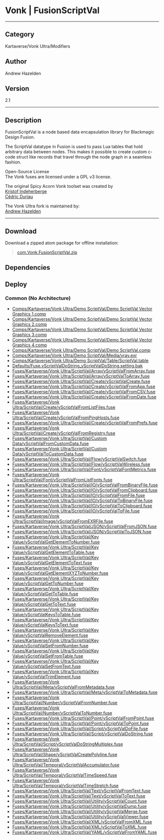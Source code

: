 # Vonk | FusionScriptVal
___

## Category
Kartaverse/Vonk Ultra/Modifiers

## Author
Andrew Hazelden

## Version
2.1

___

## Description
<p>FusionScriptVal is a node based data encapsulation library for Blackmagic Design Fusion.</p>

<p>The ScriptVal datatype in Fusion is used to pass Lua tables that hold arbitrary data between nodes. This makes it possible to create custom c-code struct like records that travel through the node graph in a seamless fashion.</p>

<p>Open-Source License<br>
The Vonk fuses are licensed under a GPL v3 license.</p>

<p>The original Spicy Acorn Vonk toolset was created by<br>
<a href="mailto:xmnr0x23@gmail.com">Kristof Indeherberge</a><br>
<a href="mailto:duriau.cedric@live.be">Cédric Duriau</a></p>

<p>The Vonk Ultra fork is maintained by:<br>
<a href="mailto:andrew@andrewhazelden.com">Andrew Hazelden</a></p>

___

## Download

Download a zipped atom package for offline installation:
> [com.Vonk.FusionScriptVal.zip](https://gitlab.com/WeSuckLess/Reactor/-/archive/master/Reactor-master.zip?path=Atoms/com.Vonk.FusionScriptVal)  

## Dependencies

## Deploy

### Common (No Architecture)

<ul>
<li><a href="https://gitlab.com/WeSuckLess/Reactor/-/blob/master/Atoms/com.Vonk.FusionScriptVal/Comps/Kartaverse/Vonk Ultra/Demo ScriptVal/Demo ScriptVal Vector Graphics 1.comp?ref_type=heads">Comps/Kartaverse/Vonk Ultra/Demo ScriptVal/Demo ScriptVal Vector Graphics 1.comp</a></li>
<li><a href="https://gitlab.com/WeSuckLess/Reactor/-/blob/master/Atoms/com.Vonk.FusionScriptVal/Comps/Kartaverse/Vonk Ultra/Demo ScriptVal/Demo ScriptVal Vector Graphics 2.comp?ref_type=heads">Comps/Kartaverse/Vonk Ultra/Demo ScriptVal/Demo ScriptVal Vector Graphics 2.comp</a></li>
<li><a href="https://gitlab.com/WeSuckLess/Reactor/-/blob/master/Atoms/com.Vonk.FusionScriptVal/Comps/Kartaverse/Vonk Ultra/Demo ScriptVal/Demo ScriptVal Vector Graphics 3.comp?ref_type=heads">Comps/Kartaverse/Vonk Ultra/Demo ScriptVal/Demo ScriptVal Vector Graphics 3.comp</a></li>
<li><a href="https://gitlab.com/WeSuckLess/Reactor/-/blob/master/Atoms/com.Vonk.FusionScriptVal/Comps/Kartaverse/Vonk Ultra/Demo ScriptVal/Demo ScriptVal Vector Graphics 4.comp?ref_type=heads">Comps/Kartaverse/Vonk Ultra/Demo ScriptVal/Demo ScriptVal Vector Graphics 4.comp</a></li>
<li><a href="https://gitlab.com/WeSuckLess/Reactor/-/blob/master/Atoms/com.Vonk.FusionScriptVal/Comps/Kartaverse/Vonk Ultra/Demo ScriptVal/Demo ScriptVal.comp?ref_type=heads">Comps/Kartaverse/Vonk Ultra/Demo ScriptVal/Demo ScriptVal.comp</a></li>
<li><a href="https://gitlab.com/WeSuckLess/Reactor/-/blob/master/Atoms/com.Vonk.FusionScriptVal/Comps/Kartaverse/Vonk Ultra/Demo ScriptVal/Media/vray.exr?ref_type=heads">Comps/Kartaverse/Vonk Ultra/Demo ScriptVal/Media/vray.exr</a></li>
<li><a href="https://gitlab.com/WeSuckLess/Reactor/-/blob/master/Atoms/com.Vonk.FusionScriptVal/Comps/Kartaverse/Vonk Ultra/Demo ScriptVal/Table/ScriptVal.table?ref_type=heads">Comps/Kartaverse/Vonk Ultra/Demo ScriptVal/Table/ScriptVal.table</a></li>
<li><a href="https://gitlab.com/WeSuckLess/Reactor/-/blob/master/Atoms/com.Vonk.FusionScriptVal/Defaults/Fuse.vScriptValDoString_vScriptValDoString.setting.bak?ref_type=heads">Defaults/Fuse.vScriptValDoString_vScriptValDoString.setting.bak</a></li>
<li><a href="https://gitlab.com/WeSuckLess/Reactor/-/blob/master/Atoms/com.Vonk.FusionScriptVal/Fuses/Kartaverse/Vonk Ultra/ScriptVal/Array/vScriptValFromArray.fuse?ref_type=heads">Fuses/Kartaverse/Vonk Ultra/ScriptVal/Array/vScriptValFromArray.fuse</a></li>
<li><a href="https://gitlab.com/WeSuckLess/Reactor/-/blob/master/Atoms/com.Vonk.FusionScriptVal/Fuses/Kartaverse/Vonk Ultra/ScriptVal/Array/vScriptValToArray.fuse?ref_type=heads">Fuses/Kartaverse/Vonk Ultra/ScriptVal/Array/vScriptValToArray.fuse</a></li>
<li><a href="https://gitlab.com/WeSuckLess/Reactor/-/blob/master/Atoms/com.Vonk.FusionScriptVal/Fuses/Kartaverse/Vonk Ultra/ScriptVal/Create/vScriptValCreate.fuse?ref_type=heads">Fuses/Kartaverse/Vonk Ultra/ScriptVal/Create/vScriptValCreate.fuse</a></li>
<li><a href="https://gitlab.com/WeSuckLess/Reactor/-/blob/master/Atoms/com.Vonk.FusionScriptVal/Fuses/Kartaverse/Vonk Ultra/ScriptVal/Create/vScriptValFromApp.fuse?ref_type=heads">Fuses/Kartaverse/Vonk Ultra/ScriptVal/Create/vScriptValFromApp.fuse</a></li>
<li><a href="https://gitlab.com/WeSuckLess/Reactor/-/blob/master/Atoms/com.Vonk.FusionScriptVal/Fuses/Kartaverse/Vonk Ultra/ScriptVal/Create/vScriptValFromCSV.fuse?ref_type=heads">Fuses/Kartaverse/Vonk Ultra/ScriptVal/Create/vScriptValFromCSV.fuse</a></li>
<li><a href="https://gitlab.com/WeSuckLess/Reactor/-/blob/master/Atoms/com.Vonk.FusionScriptVal/Fuses/Kartaverse/Vonk Ultra/ScriptVal/Create/vScriptValFromDate.fuse?ref_type=heads">Fuses/Kartaverse/Vonk Ultra/ScriptVal/Create/vScriptValFromDate.fuse</a></li>
<li><a href="https://gitlab.com/WeSuckLess/Reactor/-/blob/master/Atoms/com.Vonk.FusionScriptVal/Fuses/Kartaverse/Vonk Ultra/ScriptVal/Create/vScriptValFromListFiles.fuse?ref_type=heads">Fuses/Kartaverse/Vonk Ultra/ScriptVal/Create/vScriptValFromListFiles.fuse</a></li>
<li><a href="https://gitlab.com/WeSuckLess/Reactor/-/blob/master/Atoms/com.Vonk.FusionScriptVal/Fuses/Kartaverse/Vonk Ultra/ScriptVal/Create/vScriptValFromPingHosts.fuse?ref_type=heads">Fuses/Kartaverse/Vonk Ultra/ScriptVal/Create/vScriptValFromPingHosts.fuse</a></li>
<li><a href="https://gitlab.com/WeSuckLess/Reactor/-/blob/master/Atoms/com.Vonk.FusionScriptVal/Fuses/Kartaverse/Vonk Ultra/ScriptVal/Create/vScriptValFromPrefs.fuse?ref_type=heads">Fuses/Kartaverse/Vonk Ultra/ScriptVal/Create/vScriptValFromPrefs.fuse</a></li>
<li><a href="https://gitlab.com/WeSuckLess/Reactor/-/blob/master/Atoms/com.Vonk.FusionScriptVal/Fuses/Kartaverse/Vonk Ultra/ScriptVal/Create/vScriptValFromRegistry.fuse?ref_type=heads">Fuses/Kartaverse/Vonk Ultra/ScriptVal/Create/vScriptValFromRegistry.fuse</a></li>
<li><a href="https://gitlab.com/WeSuckLess/Reactor/-/blob/master/Atoms/com.Vonk.FusionScriptVal/Fuses/Kartaverse/Vonk Ultra/ScriptVal/Custom Data/vScriptValFromCustomData.fuse?ref_type=heads">Fuses/Kartaverse/Vonk Ultra/ScriptVal/Custom Data/vScriptValFromCustomData.fuse</a></li>
<li><a href="https://gitlab.com/WeSuckLess/Reactor/-/blob/master/Atoms/com.Vonk.FusionScriptVal/Fuses/Kartaverse/Vonk Ultra/ScriptVal/Custom Data/vScriptValToCustomData.fuse?ref_type=heads">Fuses/Kartaverse/Vonk Ultra/ScriptVal/Custom Data/vScriptValToCustomData.fuse</a></li>
<li><a href="https://gitlab.com/WeSuckLess/Reactor/-/blob/master/Atoms/com.Vonk.FusionScriptVal/Fuses/Kartaverse/Vonk Ultra/ScriptVal/Flow/vScriptValSwitch.fuse?ref_type=heads">Fuses/Kartaverse/Vonk Ultra/ScriptVal/Flow/vScriptValSwitch.fuse</a></li>
<li><a href="https://gitlab.com/WeSuckLess/Reactor/-/blob/master/Atoms/com.Vonk.FusionScriptVal/Fuses/Kartaverse/Vonk Ultra/ScriptVal/Flow/vScriptValWireless.fuse?ref_type=heads">Fuses/Kartaverse/Vonk Ultra/ScriptVal/Flow/vScriptValWireless.fuse</a></li>
<li><a href="https://gitlab.com/WeSuckLess/Reactor/-/blob/master/Atoms/com.Vonk.FusionScriptVal/Fuses/Kartaverse/Vonk Ultra/ScriptVal/Font/vScriptValFontMetrics.fuse?ref_type=heads">Fuses/Kartaverse/Vonk Ultra/ScriptVal/Font/vScriptValFontMetrics.fuse</a></li>
<li><a href="https://gitlab.com/WeSuckLess/Reactor/-/blob/master/Atoms/com.Vonk.FusionScriptVal/Fuses/Kartaverse/Vonk Ultra/ScriptVal/Font/vScriptValFromListFonts.fuse?ref_type=heads">Fuses/Kartaverse/Vonk Ultra/ScriptVal/Font/vScriptValFromListFonts.fuse</a></li>
<li><a href="https://gitlab.com/WeSuckLess/Reactor/-/blob/master/Atoms/com.Vonk.FusionScriptVal/Fuses/Kartaverse/Vonk Ultra/ScriptVal/IO/vScriptValFromBinaryFile.fuse?ref_type=heads">Fuses/Kartaverse/Vonk Ultra/ScriptVal/IO/vScriptValFromBinaryFile.fuse</a></li>
<li><a href="https://gitlab.com/WeSuckLess/Reactor/-/blob/master/Atoms/com.Vonk.FusionScriptVal/Fuses/Kartaverse/Vonk Ultra/ScriptVal/IO/vScriptValFromClipboard.fuse?ref_type=heads">Fuses/Kartaverse/Vonk Ultra/ScriptVal/IO/vScriptValFromClipboard.fuse</a></li>
<li><a href="https://gitlab.com/WeSuckLess/Reactor/-/blob/master/Atoms/com.Vonk.FusionScriptVal/Fuses/Kartaverse/Vonk Ultra/ScriptVal/IO/vScriptValFromFile.fuse?ref_type=heads">Fuses/Kartaverse/Vonk Ultra/ScriptVal/IO/vScriptValFromFile.fuse</a></li>
<li><a href="https://gitlab.com/WeSuckLess/Reactor/-/blob/master/Atoms/com.Vonk.FusionScriptVal/Fuses/Kartaverse/Vonk Ultra/ScriptVal/IO/vScriptValToBinaryFile.fuse?ref_type=heads">Fuses/Kartaverse/Vonk Ultra/ScriptVal/IO/vScriptValToBinaryFile.fuse</a></li>
<li><a href="https://gitlab.com/WeSuckLess/Reactor/-/blob/master/Atoms/com.Vonk.FusionScriptVal/Fuses/Kartaverse/Vonk Ultra/ScriptVal/IO/vScriptValToClipboard.fuse?ref_type=heads">Fuses/Kartaverse/Vonk Ultra/ScriptVal/IO/vScriptValToClipboard.fuse</a></li>
<li><a href="https://gitlab.com/WeSuckLess/Reactor/-/blob/master/Atoms/com.Vonk.FusionScriptVal/Fuses/Kartaverse/Vonk Ultra/ScriptVal/IO/vScriptValToFile.fuse?ref_type=heads">Fuses/Kartaverse/Vonk Ultra/ScriptVal/IO/vScriptValToFile.fuse</a></li>
<li><a href="https://gitlab.com/WeSuckLess/Reactor/-/blob/master/Atoms/com.Vonk.FusionScriptVal/Fuses/Kartaverse/Vonk Ultra/ScriptVal/Image/vScriptValFromEXRFile.fuse?ref_type=heads">Fuses/Kartaverse/Vonk Ultra/ScriptVal/Image/vScriptValFromEXRFile.fuse</a></li>
<li><a href="https://gitlab.com/WeSuckLess/Reactor/-/blob/master/Atoms/com.Vonk.FusionScriptVal/Fuses/Kartaverse/Vonk Ultra/ScriptVal/JSON/vScriptValFromJSON.fuse?ref_type=heads">Fuses/Kartaverse/Vonk Ultra/ScriptVal/JSON/vScriptValFromJSON.fuse</a></li>
<li><a href="https://gitlab.com/WeSuckLess/Reactor/-/blob/master/Atoms/com.Vonk.FusionScriptVal/Fuses/Kartaverse/Vonk Ultra/ScriptVal/JSON/vScriptValToJSON.fuse?ref_type=heads">Fuses/Kartaverse/Vonk Ultra/ScriptVal/JSON/vScriptValToJSON.fuse</a></li>
<li><a href="https://gitlab.com/WeSuckLess/Reactor/-/blob/master/Atoms/com.Vonk.FusionScriptVal/Fuses/Kartaverse/Vonk Ultra/ScriptVal/Key Value/vScriptValGetElementToNumber.fuse?ref_type=heads">Fuses/Kartaverse/Vonk Ultra/ScriptVal/Key Value/vScriptValGetElementToNumber.fuse</a></li>
<li><a href="https://gitlab.com/WeSuckLess/Reactor/-/blob/master/Atoms/com.Vonk.FusionScriptVal/Fuses/Kartaverse/Vonk Ultra/ScriptVal/Key Value/vScriptValGetElementToTable.fuse?ref_type=heads">Fuses/Kartaverse/Vonk Ultra/ScriptVal/Key Value/vScriptValGetElementToTable.fuse</a></li>
<li><a href="https://gitlab.com/WeSuckLess/Reactor/-/blob/master/Atoms/com.Vonk.FusionScriptVal/Fuses/Kartaverse/Vonk Ultra/ScriptVal/Key Value/vScriptValGetElementToText.fuse?ref_type=heads">Fuses/Kartaverse/Vonk Ultra/ScriptVal/Key Value/vScriptValGetElementToText.fuse</a></li>
<li><a href="https://gitlab.com/WeSuckLess/Reactor/-/blob/master/Atoms/com.Vonk.FusionScriptVal/Fuses/Kartaverse/Vonk Ultra/ScriptVal/Key Value/vScriptValGetElementXYZToNumber.fuse?ref_type=heads">Fuses/Kartaverse/Vonk Ultra/ScriptVal/Key Value/vScriptValGetElementXYZToNumber.fuse</a></li>
<li><a href="https://gitlab.com/WeSuckLess/Reactor/-/blob/master/Atoms/com.Vonk.FusionScriptVal/Fuses/Kartaverse/Vonk Ultra/ScriptVal/Key Value/vScriptValGetToNumber.fuse?ref_type=heads">Fuses/Kartaverse/Vonk Ultra/ScriptVal/Key Value/vScriptValGetToNumber.fuse</a></li>
<li><a href="https://gitlab.com/WeSuckLess/Reactor/-/blob/master/Atoms/com.Vonk.FusionScriptVal/Fuses/Kartaverse/Vonk Ultra/ScriptVal/Key Value/vScriptValGetToTable.fuse?ref_type=heads">Fuses/Kartaverse/Vonk Ultra/ScriptVal/Key Value/vScriptValGetToTable.fuse</a></li>
<li><a href="https://gitlab.com/WeSuckLess/Reactor/-/blob/master/Atoms/com.Vonk.FusionScriptVal/Fuses/Kartaverse/Vonk Ultra/ScriptVal/Key Value/vScriptValGetToText.fuse?ref_type=heads">Fuses/Kartaverse/Vonk Ultra/ScriptVal/Key Value/vScriptValGetToText.fuse</a></li>
<li><a href="https://gitlab.com/WeSuckLess/Reactor/-/blob/master/Atoms/com.Vonk.FusionScriptVal/Fuses/Kartaverse/Vonk Ultra/ScriptVal/Key Value/vScriptValKeysToTable.fuse?ref_type=heads">Fuses/Kartaverse/Vonk Ultra/ScriptVal/Key Value/vScriptValKeysToTable.fuse</a></li>
<li><a href="https://gitlab.com/WeSuckLess/Reactor/-/blob/master/Atoms/com.Vonk.FusionScriptVal/Fuses/Kartaverse/Vonk Ultra/ScriptVal/Key Value/vScriptValKeysToText.fuse?ref_type=heads">Fuses/Kartaverse/Vonk Ultra/ScriptVal/Key Value/vScriptValKeysToText.fuse</a></li>
<li><a href="https://gitlab.com/WeSuckLess/Reactor/-/blob/master/Atoms/com.Vonk.FusionScriptVal/Fuses/Kartaverse/Vonk Ultra/ScriptVal/Key Value/vScriptValRemoveElement.fuse?ref_type=heads">Fuses/Kartaverse/Vonk Ultra/ScriptVal/Key Value/vScriptValRemoveElement.fuse</a></li>
<li><a href="https://gitlab.com/WeSuckLess/Reactor/-/blob/master/Atoms/com.Vonk.FusionScriptVal/Fuses/Kartaverse/Vonk Ultra/ScriptVal/Key Value/vScriptValSetFromNumber.fuse?ref_type=heads">Fuses/Kartaverse/Vonk Ultra/ScriptVal/Key Value/vScriptValSetFromNumber.fuse</a></li>
<li><a href="https://gitlab.com/WeSuckLess/Reactor/-/blob/master/Atoms/com.Vonk.FusionScriptVal/Fuses/Kartaverse/Vonk Ultra/ScriptVal/Key Value/vScriptValSetFromTable.fuse?ref_type=heads">Fuses/Kartaverse/Vonk Ultra/ScriptVal/Key Value/vScriptValSetFromTable.fuse</a></li>
<li><a href="https://gitlab.com/WeSuckLess/Reactor/-/blob/master/Atoms/com.Vonk.FusionScriptVal/Fuses/Kartaverse/Vonk Ultra/ScriptVal/Key Value/vScriptValSetFromText.fuse?ref_type=heads">Fuses/Kartaverse/Vonk Ultra/ScriptVal/Key Value/vScriptValSetFromText.fuse</a></li>
<li><a href="https://gitlab.com/WeSuckLess/Reactor/-/blob/master/Atoms/com.Vonk.FusionScriptVal/Fuses/Kartaverse/Vonk Ultra/ScriptVal/Key Value/vScriptValTrimElement.fuse?ref_type=heads">Fuses/Kartaverse/Vonk Ultra/ScriptVal/Key Value/vScriptValTrimElement.fuse</a></li>
<li><a href="https://gitlab.com/WeSuckLess/Reactor/-/blob/master/Atoms/com.Vonk.FusionScriptVal/Fuses/Kartaverse/Vonk Ultra/ScriptVal/Meta/vScriptValFromMetadata.fuse?ref_type=heads">Fuses/Kartaverse/Vonk Ultra/ScriptVal/Meta/vScriptValFromMetadata.fuse</a></li>
<li><a href="https://gitlab.com/WeSuckLess/Reactor/-/blob/master/Atoms/com.Vonk.FusionScriptVal/Fuses/Kartaverse/Vonk Ultra/ScriptVal/Meta/vScriptValToMetadata.fuse?ref_type=heads">Fuses/Kartaverse/Vonk Ultra/ScriptVal/Meta/vScriptValToMetadata.fuse</a></li>
<li><a href="https://gitlab.com/WeSuckLess/Reactor/-/blob/master/Atoms/com.Vonk.FusionScriptVal/Fuses/Kartaverse/Vonk Ultra/ScriptVal/Number/vScriptValFromNumber.fuse?ref_type=heads">Fuses/Kartaverse/Vonk Ultra/ScriptVal/Number/vScriptValFromNumber.fuse</a></li>
<li><a href="https://gitlab.com/WeSuckLess/Reactor/-/blob/master/Atoms/com.Vonk.FusionScriptVal/Fuses/Kartaverse/Vonk Ultra/ScriptVal/Number/vScriptValToNumber.fuse?ref_type=heads">Fuses/Kartaverse/Vonk Ultra/ScriptVal/Number/vScriptValToNumber.fuse</a></li>
<li><a href="https://gitlab.com/WeSuckLess/Reactor/-/blob/master/Atoms/com.Vonk.FusionScriptVal/Fuses/Kartaverse/Vonk Ultra/ScriptVal/Point/vScriptValFromPoint.fuse?ref_type=heads">Fuses/Kartaverse/Vonk Ultra/ScriptVal/Point/vScriptValFromPoint.fuse</a></li>
<li><a href="https://gitlab.com/WeSuckLess/Reactor/-/blob/master/Atoms/com.Vonk.FusionScriptVal/Fuses/Kartaverse/Vonk Ultra/ScriptVal/Point/vScriptValToPoint.fuse?ref_type=heads">Fuses/Kartaverse/Vonk Ultra/ScriptVal/Point/vScriptValToPoint.fuse</a></li>
<li><a href="https://gitlab.com/WeSuckLess/Reactor/-/blob/master/Atoms/com.Vonk.FusionScriptVal/Fuses/Kartaverse/Vonk Ultra/ScriptVal/Script/vScriptValDoFile.fuse?ref_type=heads">Fuses/Kartaverse/Vonk Ultra/ScriptVal/Script/vScriptValDoFile.fuse</a></li>
<li><a href="https://gitlab.com/WeSuckLess/Reactor/-/blob/master/Atoms/com.Vonk.FusionScriptVal/Fuses/Kartaverse/Vonk Ultra/ScriptVal/Script/vScriptValDoString.fuse?ref_type=heads">Fuses/Kartaverse/Vonk Ultra/ScriptVal/Script/vScriptValDoString.fuse</a></li>
<li><a href="https://gitlab.com/WeSuckLess/Reactor/-/blob/master/Atoms/com.Vonk.FusionScriptVal/Fuses/Kartaverse/Vonk Ultra/ScriptVal/Script/vScriptValDoStringMultiplex.fuse?ref_type=heads">Fuses/Kartaverse/Vonk Ultra/ScriptVal/Script/vScriptValDoStringMultiplex.fuse</a></li>
<li><a href="https://gitlab.com/WeSuckLess/Reactor/-/blob/master/Atoms/com.Vonk.FusionScriptVal/Fuses/Kartaverse/Vonk Ultra/ScriptVal/Shape/vScriptValCreatePolyline.fuse?ref_type=heads">Fuses/Kartaverse/Vonk Ultra/ScriptVal/Shape/vScriptValCreatePolyline.fuse</a></li>
<li><a href="https://gitlab.com/WeSuckLess/Reactor/-/blob/master/Atoms/com.Vonk.FusionScriptVal/Fuses/Kartaverse/Vonk Ultra/ScriptVal/Temporal/vScriptValAccumulator.fuse?ref_type=heads">Fuses/Kartaverse/Vonk Ultra/ScriptVal/Temporal/vScriptValAccumulator.fuse</a></li>
<li><a href="https://gitlab.com/WeSuckLess/Reactor/-/blob/master/Atoms/com.Vonk.FusionScriptVal/Fuses/Kartaverse/Vonk Ultra/ScriptVal/Temporal/vScriptValTimeSpeed.fuse?ref_type=heads">Fuses/Kartaverse/Vonk Ultra/ScriptVal/Temporal/vScriptValTimeSpeed.fuse</a></li>
<li><a href="https://gitlab.com/WeSuckLess/Reactor/-/blob/master/Atoms/com.Vonk.FusionScriptVal/Fuses/Kartaverse/Vonk Ultra/ScriptVal/Temporal/vScriptValTimeStretch.fuse?ref_type=heads">Fuses/Kartaverse/Vonk Ultra/ScriptVal/Temporal/vScriptValTimeStretch.fuse</a></li>
<li><a href="https://gitlab.com/WeSuckLess/Reactor/-/blob/master/Atoms/com.Vonk.FusionScriptVal/Fuses/Kartaverse/Vonk Ultra/ScriptVal/Text/vScriptValFromText.fuse?ref_type=heads">Fuses/Kartaverse/Vonk Ultra/ScriptVal/Text/vScriptValFromText.fuse</a></li>
<li><a href="https://gitlab.com/WeSuckLess/Reactor/-/blob/master/Atoms/com.Vonk.FusionScriptVal/Fuses/Kartaverse/Vonk Ultra/ScriptVal/Text/vScriptValToText.fuse?ref_type=heads">Fuses/Kartaverse/Vonk Ultra/ScriptVal/Text/vScriptValToText.fuse</a></li>
<li><a href="https://gitlab.com/WeSuckLess/Reactor/-/blob/master/Atoms/com.Vonk.FusionScriptVal/Fuses/Kartaverse/Vonk Ultra/ScriptVal/Utility/vScriptValCount.fuse?ref_type=heads">Fuses/Kartaverse/Vonk Ultra/ScriptVal/Utility/vScriptValCount.fuse</a></li>
<li><a href="https://gitlab.com/WeSuckLess/Reactor/-/blob/master/Atoms/com.Vonk.FusionScriptVal/Fuses/Kartaverse/Vonk Ultra/ScriptVal/Utility/vScriptValDump.fuse?ref_type=heads">Fuses/Kartaverse/Vonk Ultra/ScriptVal/Utility/vScriptValDump.fuse</a></li>
<li><a href="https://gitlab.com/WeSuckLess/Reactor/-/blob/master/Atoms/com.Vonk.FusionScriptVal/Fuses/Kartaverse/Vonk Ultra/ScriptVal/Utility/vScriptValMerge.fuse?ref_type=heads">Fuses/Kartaverse/Vonk Ultra/ScriptVal/Utility/vScriptValMerge.fuse</a></li>
<li><a href="https://gitlab.com/WeSuckLess/Reactor/-/blob/master/Atoms/com.Vonk.FusionScriptVal/Fuses/Kartaverse/Vonk Ultra/ScriptVal/Utility/vScriptValViewer.fuse?ref_type=heads">Fuses/Kartaverse/Vonk Ultra/ScriptVal/Utility/vScriptValViewer.fuse</a></li>
<li><a href="https://gitlab.com/WeSuckLess/Reactor/-/blob/master/Atoms/com.Vonk.FusionScriptVal/Fuses/Kartaverse/Vonk Ultra/ScriptVal/XML/vScriptValFromXML.fuse?ref_type=heads">Fuses/Kartaverse/Vonk Ultra/ScriptVal/XML/vScriptValFromXML.fuse</a></li>
<li><a href="https://gitlab.com/WeSuckLess/Reactor/-/blob/master/Atoms/com.Vonk.FusionScriptVal/Fuses/Kartaverse/Vonk Ultra/ScriptVal/XML/vScriptValToXML.fuse?ref_type=heads">Fuses/Kartaverse/Vonk Ultra/ScriptVal/XML/vScriptValToXML.fuse</a></li>
<li><a href="https://gitlab.com/WeSuckLess/Reactor/-/blob/master/Atoms/com.Vonk.FusionScriptVal/Fuses/Kartaverse/Vonk Ultra/ScriptVal/YAML/vScriptValFromYAML.fuse?ref_type=heads">Fuses/Kartaverse/Vonk Ultra/ScriptVal/YAML/vScriptValFromYAML.fuse</a></li>
</ul>
